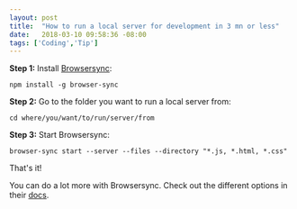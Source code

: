 ```yaml
---
layout: post
title:  "How to run a local server for development in 3 mn or less"
date:   2018-03-10 09:58:36 -08:00
tags: ['Coding','Tip']
---
```


**Step 1:** Install [Browsersync](https://browsersync.io):

`npm install -g browser-sync`

**Step 2:** Go to the folder you want to run a local server from:

`cd where/you/want/to/run/server/from`

**Step 3:** Start Browsersync:

`browser-sync start --server --files --directory "*.js, *.html, *.css"`

That's it!

You can do a lot more with Browsersync. Check out the different options in their [docs](https://browsersync.io/docs/command-line).
